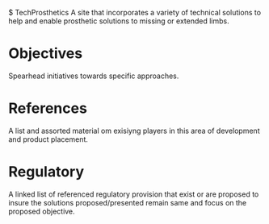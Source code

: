 $ TechProsthetics
A site that incorporates a variety of technical solutions to help and enable prosthetic solutions to missing or extended limbs.

# Objectives
Spearhead initiatives towards specific approaches.

# References
A list and assorted material om exisiyng players in this area of development and product placement.

# Regulatory
A linked list of referenced regulatory provision that exist or are proposed to insure the solutions proposed/presented remain same and focus on the proposed objective.



